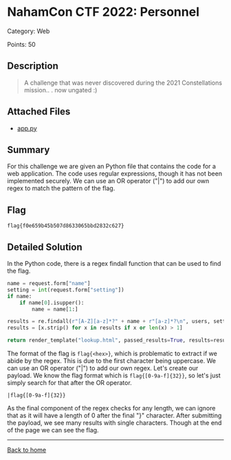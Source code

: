 # NahamCon CTF 2022: Personnel

Category: Web

Points: 50

## Description

> A challenge that was never discovered during the 2021 Constellations mission..
. now ungated :)

## Attached Files

 - [app.py](attached/app.py)

## Summary

For this challenge we are given an Python file that contains the code for a web application. The code uses regular expressions, though it has not been implemented securely. We can use an OR operator ("|") to add our own regex to match the pattern of the flag.

## Flag

```
flag{f0e659b45b507d8633065bbd2832c627}
```

## Detailed Solution

In the Python code, there is a regex findall function that can be used to find the flag.

```python
name = request.form["name"]
setting = int(request.form["setting"])
if name:
    if name[0].isupper():
        name = name[1:]

results = re.findall(r"[A-Z][a-z]*?" + name + r"[a-z]*?\n", users, setting)
results = [x.strip() for x in results if x or len(x) > 1]

return render_template("lookup.html", passed_results=True, results=results)
```

The format of the flag is `flag{<hex>}`, which is problematic to extract if we abide by the regex. This is due to the first character being uppercase. We can use an OR operator ("|") to add our own regex. Let's create our payload. We know the flag format which is `flag{[0-9a-f]{32}}`, so let's just simply search for that after the OR operator.

```
|flag{[0-9a-f]{32}}
```

As the final component of the regex checks for any length, we can ignore that as it will have a length of 0 after the final "}" character. After submitting the payload, we see many results with single characters. Though at the end of the page we can see the flag.

---
[Back to home](../../README.md)
